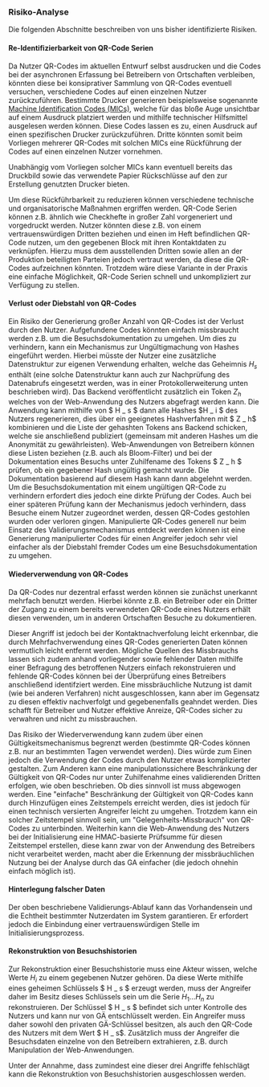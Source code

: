 
### Risiko-Analyse

Die folgenden Abschnitte beschreiben von uns bisher identifizierte Risiken.

#### Re-Identifizierbarkeit von QR-Code Serien

Da Nutzer QR-Codes im aktuellen Entwurf selbst ausdrucken und die Codes bei der asynchronen Erfassung bei Betreibern von Ortschaften verbleiben, könnten diese bei konsiprativer Sammlung von QR-Codes eventuell versuchen, verschiedene Codes auf einen einzelnen Nutzer zurückzuführen.
Bestimmte Drucker generieren beispielsweise sogenannte [Machine Identification Codes (MICs)](https://en.wikipedia.org/wiki/Machine_Identification_Code), welche für das bloße Auge unsichtbar auf einem Ausdruck platziert werden und mithilfe technischer Hilfsmittel ausgelesen werden können.
Diese Codes lassen es zu, einen Ausdruck auf einen spezifischen Drucker zurückzuführen.
Dritte könnten somit beim Vorliegen mehrerer QR-Codes mit solchen MICs eine Rückführung der Codes auf einen einzelnen Nutzer vornehmen.

Unabhängig vom Vorliegen solcher MICs kann eventuell bereits das Druckbild sowie das verwendete Papier Rückschlüsse auf den zur Erstellung genutzten Drucker bieten.

Um diese Rückführbarkeit zu reduzieren können verschiedene technische und organisatorische Maßnahmen ergriffen werden.
QR-Code Serien können z.B. ähnlich wie Checkhefte in großer Zahl vorgeneriert und vorgedruckt werden.
Nutzer könnten diese z.B. von einem vertrauenswürdigen Dritten beziehen und einen im Heft befindlichen QR-Code nutzen, um den gegebenen Block mit ihren Kontaktdaten zu verknüpfen.
Hierzu muss dem ausstellenden Dritten sowie allen an der Produktion beteiligten Parteien jedoch vertraut werden, da diese die QR-Codes aufzeichnen könnten.
Trotzdem wäre diese Variante in der Praxis eine einfache Möglichkeit, QR-Code Serien schnell und unkompliziert zur Verfügung zu stellen.

#### Verlust oder Diebstahl von QR-Codes

Ein Risiko der Generierung großer Anzahl von QR-Codes ist der Verlust durch den Nutzer.
Aufgefundene Codes könnten einfach missbraucht werden z.B. um die Besuchsdokumentation zu umgehen.
Um dies zu verhindern, kann ein Mechanismus zur Ungültigmachung von Hashes eingeführt werden.
Hierbei müsste der Nutzer eine zusätzliche Datenstruktur zur eigenen Verwendung erhalten, welche das Geheimnis $H _ s$ enthält (eine solche Datenstruktur kann auch zur Nachprüfung des Datenabrufs eingesetzt werden, was in einer Protokollerweiterung unten beschrieben wird).
Das Backend veröffentlicht zusätzlich ein Token $Z _ h$ welches von der Web-Anwendung des Nutzers abgefragt werden kann.
Die Anwendung kann mithilfe von $ H _ s $ dann alle Hashes $H _ i $ des Nutzers regenerieren, dies über ein geeignetes Hashverfahren mit $ Z _ h$ kombinieren und die Liste der gehashten Tokens ans Backend schicken, welche sie anschließend publiziert (gemeinsam mit anderen Hashes um die Anonymität zu gewährleisten).
Web-Anwendungen von Betreibern können diese Listen beziehen (z.B. auch als Bloom-Filter) und bei der Dokumentation eines Besuchs unter Zuhilfename des Tokens $ Z _ h $ prüfen, ob ein gegebener Hash ungültig gemacht wurde.
Die Dokumentation basierend auf diesem Hash kann dann abgelehnt werden.
Um die Besuchsdokumentation mit einem ungültigen QR-Code zu verhindern erfordert dies jedoch eine dirkte Prüfung der Codes.
Auch bei einer späteren Prüfung kann der Mechanismus jedoch verhindern, dass Besuche einem Nutzer zugeordnet werden, dessen QR-Codes gestohlen wurden oder verloren gingen.
Manipulierte QR-Codes generell nur beim Einsatz des Validierungsmechanismus entdeckt werden können ist eine Generierung manipulierter Codes für einen Angreifer jedoch sehr viel einfacher als der Diebstahl fremder Codes um eine Besuchsdokumentation zu umgehen.

#### Wiederverwendung von QR-Codes

Da QR-Codes nur dezentral erfasst werden können sie zunächst unerkannt mehrfach benutzt werden. Hierbei könnte z.B. ein Betreiber oder ein Dritter der Zugang zu einem bereits verwendeten QR-Code eines Nutzers erhält diesen verwenden, um in anderen Ortschaften Besuche zu dokumentieren.

Dieser Angriff ist jedoch bei der Kontaktnachverfolung leicht erkennbar, die durch Mehrfachverwendung eines QR-Codes generierten Daten können vermutlich leicht entfernt werden. Mögliche Quellen des Missbrauchs lassen sich zudem anhand vorliegender sowie fehlender Daten mithilfe einer Befragung des betroffenen Nutzers einfach rekonstruieren und fehlende QR-Codes können bei der Überprüfung eines Betreibers anschließend identifziert werden. Eine missbräuchliche Nutzung ist damit (wie bei anderen Verfahren) nicht ausgeschlossen, kann aber im Gegensatz zu diesen effektiv nachverfolgt und gegebenenfalls geahndet werden. Dies schafft für Betreiber und Nutzer effektive Anreize, QR-Codes sicher zu verwahren und nicht zu missbrauchen.

Das Risiko der Wiederverwendung kann zudem über einen Gültigkeitsmechanismus begrenzt werden (bestimmte QR-Codes können z.B. nur an bestimmten Tagen verwendet werden). Dies würde zum Einen jedoch die Verwendung der Codes durch den Nutzer etwas komplizierter gestalten. Zum Anderen kann eine manipulationssichere Beschränkung der Gültigkeit von QR-Codes nur unter Zuhilfenahme eines validierenden Dritten erfolgen, wie oben beschrieben. Ob dies sinnvoll ist muss abgewogen werden. Eine "einfache" Beschränkung der Gültigkeit von QR-Codes kann durch Hinzufügen eines Zeitstempels erreicht werden, dies ist jedoch für einen technisch versierten Angreifer leicht zu umgehen. Trotzdem kann ein solcher Zeitstempel sinnvoll sein, um "Gelegenheits-Missbrauch" von QR-Codes zu unterbinden. Weiterhin kann die Web-Anwendung des Nutzers bei der Initialisierung eine HMAC-basierte Prüfsumme für diesen Zeitstempel erstellen, diese kann zwar von der Anwendung des Betreibers nicht verarbeitet werden, macht aber die Erkennung der missbräuchlichen Nutzung bei der Analyse durch das GA einfacher (die jedoch ohnehin einfach möglich ist).

#### Hinterlegung falscher Daten

Der oben beschriebene Validierungs-Ablauf kann das Vorhandensein und die Echtheit bestimmter Nutzerdaten im System garantieren. Er erfordert jedoch die Einbindung einer vertrauenswürdigen Stelle im Initialisierungsprozess.

#### Rekonstruktion von Besuchshistorien

Zur Rekonstruktion einer Besuchshistorie muss eine Akteur wissen, welche Werte $H _ i$ zu einem gegebenen Nutzer gehören. Da diese Werte mithilfe eines geheimen Schlüssels $ H _ s $ erzeugt werden, muss der Angreifer daher im Besitz dieses Schlüssels sein um die Serie $H _ 1 \ldots H _ n$ zu rekonstruieren. Der Schlüssel $ H _ s $ befindet sich unter Kontrolle des Nutzers und kann nur von GÄ entschlüsselt werden. Ein Angreifer muss daher sowohl den privaten GÄ-Schlüssel besitzen, als auch den QR-Code des Nutzers mit dem Wert $ H _ s$. Zusätzlich muss der Angreifer die Besuchsdaten einzelne von den Betreibern extrahieren, z.B. durch Manipulation der Web-Anwendungen.

Unter der Annahme, dass zumindest eine dieser drei Angriffe fehlschlägt kann die Rekonstruktion von Besuchshistorien ausgeschlossen werden.
